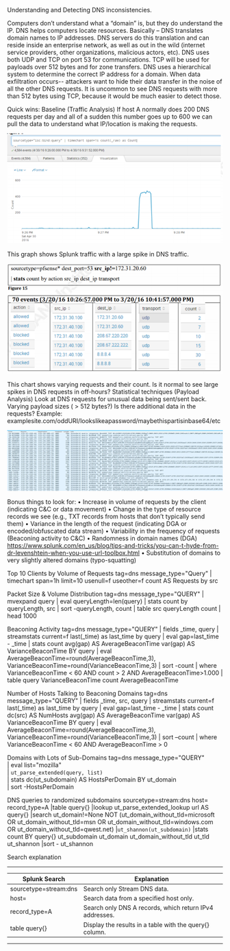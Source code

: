 Understanding and Detecting DNS inconsistencies.

Computers don’t understand what a “domain” is, but they do understand the IP.  DNS helps computers locate resources.  Basically – DNS translates domain names to IP addresses.  DNS servers do this translation and can reside inside an enterprise network, as well as out in the wild (internet service providers, other organizations, malicious actors, etc).
DNS uses both UDP and TCP on port 53 for communications. 
TCP will be used for payloads over 512 bytes and for zone transfers. 
DNS uses a hierarchical system to determine the correct IP address for a domain.
When data exfiltration occurs-- attackers want to hide their data transfer in the noise of all the other DNS requests.  It is uncommon to see DNS requests with more than 512 bytes using TCP, because it would be much easier to detect those.

Quick wins:
Baseline (Traffic Analysis)
If host A normally does 200 DNS requests per day and all of a sudden this number goes up to 600 we can pull the data to understand what IP/location is making the requests. 

<img src="/images/baseline-traffic-analysis.png?raw=true"/> 

This graph shows Splunk traffic with a large spike in DNS traffic.

<img src="/images/splunk-dns-traffic.png?raw=true"/> 


This chart shows varying requests and their count.  Is it normal to see large spikes in DNS requests in off-hours?
Statistical techniques (Payload Analysis)
Look at DNS requests for unusual data being sent/sent back.  Varying payload sizes ( > 512 bytes?)
Is there additional data in the requests?  Example:  examplesite.com/oddURI/lookslikeapassword/maybethispartisinbase64/etc

<img src="/images/payload-analysis.png?raw=true"/> 

Bonus things to look for:
•	Increase in volume of requests by the client (indicating C&C or data movement)
•	Change in the type of resource records we see (e.g., TXT records from hosts that don’t typically send them)
•	Variance in the length of the request (indicating DGA or encoded/obfuscated data stream)
•	Variability in the frequency of requests (Beaconing activity to C&C)
•	Randomness in domain names (DGA)
	https://www.splunk.com/en_us/blog/tips-and-tricks/you-can-t-hyde-from-dr-levenshtein-when-you-use-url-toolbox.html
•	Substitution of domains to very slightly altered domains (typo-squatting)

Top 10 Clients by Volume of Requests
tag=dns message_type="Query" 
| timechart span=1h limit=10 usenull=f useother=f count AS Requests by src

Packet Size & Volume Distribution
tag=dns message_type="QUERY"
| mvexpand query
| eval queryLength=len(query)
| stats count by queryLength, src
| sort -queryLength, count
| table src queryLength count
| head 1000

Beaconing Activity
tag=dns message_type="QUERY"
| fields _time, query
| streamstats current=f last(_time) as last_time by query
| eval gap=last_time - _time
| stats count avg(gap) AS AverageBeaconTime var(gap) AS VarianceBeaconTime BY query
| eval AverageBeaconTime=round(AverageBeaconTime,3), VarianceBeaconTime=round(VarianceBeaconTime,3)
| sort -count
| where VarianceBeaconTime < 60 AND count > 2 AND AverageBeaconTime>1.000
| table  query VarianceBeaconTime  count AverageBeaconTime


Number of Hosts Talking to Beaconing Domains
tag=dns message_type="QUERY"
| fields _time, src, query
| streamstats current=f last(_time) as last_time by query
| eval gap=last_time - _time
| stats count dc(src) AS NumHosts avg(gap) AS AverageBeaconTime var(gap) AS VarianceBeaconTime BY query
| eval AverageBeaconTime=round(AverageBeaconTime,3), VarianceBeaconTime=round(VarianceBeaconTime,3)
| sort –count
| where VarianceBeaconTime < 60 AND AverageBeaconTime > 0


Domains with Lots of Sub-Domains
tag=dns message_type="QUERY"  
  | eval list="mozilla"  
  | `ut_parse_extended(query, list)`  
  | stats dc(ut_subdomain) AS HostsPerDomain BY ut_domain  
  | sort -HostsPerDomain  

DNS queries to randomized subdomains
sourcetype=stream:dns host=<host name> record_type=A
|table query{}
|lookup ut_parse_extended_lookup url AS query{}
|search ut_domain!=None NOT (ut_domain_without_tld=microsoft OR ut_domain_without_tld=msn OR ut_domain_without_tld=windows.com OR ut_domain_without_tld=qwest.net)
|`ut_shannon(ut_subdomain)`
|stats count BY query{} ut_subdomain ut_domain ut_domain_without_tld ut_tld ut_shannon
|sort - ut_shannon


Search explanation
___________________________________________________________________________________
|Splunk Search           |Explanation                        			  |
|---   	                 |---                                		          |
|sourcetype=stream:dns   |Search only Stream DNS data.         	   	          |
|host=<host name> 	 |Search data from a specified host only.		  |
|record_type=A		 |Search only DNS A records, which return IPv4 addresses. |
|table query{}	         |Display the results in a table with the query{} column. |	
___________________________________________________________________________________

	
